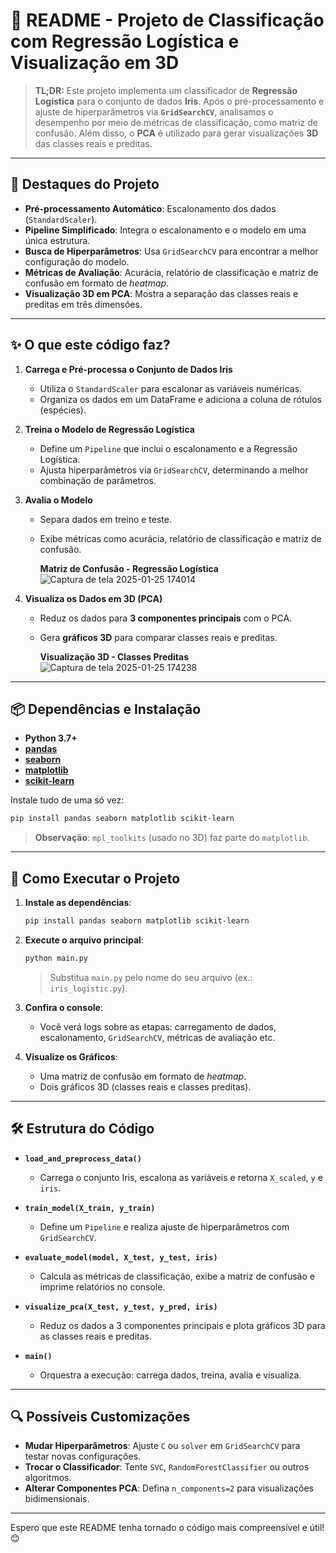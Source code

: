 # 📝 **README - Projeto de Classificação com Regressão Logística e Visualização em 3D**

> **TL;DR:** Este projeto implementa um classificador de **Regressão Logística** para o conjunto de dados **Iris**. Após o pré-processamento e ajuste de hiperparâmetros via **`GridSearchCV`**, analisamos o desempenho por meio de métricas de classificação, como matriz de confusão. Além disso, o **PCA** é utilizado para gerar visualizações **3D** das classes reais e preditas.

---

## 📌 **Destaques do Projeto**
- **Pré-processamento Automático**: Escalonamento dos dados (`StandardScaler`).
- **Pipeline Simplificado**: Integra o escalonamento e o modelo em uma única estrutura.
- **Busca de Hiperparâmetros**: Usa `GridSearchCV` para encontrar a melhor configuração do modelo.
- **Métricas de Avaliação**: Acurácia, relatório de classificação e matriz de confusão em formato de *heatmap*.
- **Visualização 3D em PCA**: Mostra a separação das classes reais e preditas em três dimensões.

---

## ✨ **O que este código faz?**
1. **Carrega e Pré-processa o Conjunto de Dados Iris**  
   - Utiliza o `StandardScaler` para escalonar as variáveis numéricas.  
   - Organiza os dados em um DataFrame e adiciona a coluna de rótulos (espécies).

2. **Treina o Modelo de Regressão Logística**  
   - Define um `Pipeline` que inclui o escalonamento e a Regressão Logística.  
   - Ajusta hiperparâmetros via `GridSearchCV`, determinando a melhor combinação de parâmetros.

3. **Avalia o Modelo**  
   - Separa dados em treino e teste.  
   - Exibe métricas como acurácia, relatório de classificação e matriz de confusão.
     
       **Matriz de Confusão - Regressão Logística**  
       ![Captura de tela 2025-01-25 174014](https://github.com/user-attachments/assets/8332c228-4de9-438c-bf73-5be720ba6fdf)

4. **Visualiza os Dados em 3D (PCA)**  
   - Reduz os dados para **3 componentes principais** com o PCA.  
   - Gera **gráficos 3D** para comparar classes reais e preditas.
     
       **Visualização 3D - Classes Preditas**  
       ![Captura de tela 2025-01-25 174238](https://github.com/user-attachments/assets/a0178f90-0a35-4a03-994e-735bf93f9b22)
---

## 📦 **Dependências e Instalação**
- **Python 3.7+**  
- [**pandas**](https://pandas.pydata.org/)  
- [**seaborn**](https://seaborn.pydata.org/)  
- [**matplotlib**](https://matplotlib.org/)  
- [**scikit-learn**](https://scikit-learn.org/stable/)  

Instale tudo de uma só vez:
```bash
pip install pandas seaborn matplotlib scikit-learn
```
> **Observação**: `mpl_toolkits` (usado no 3D) faz parte do `matplotlib`.

---

## 🏃 **Como Executar o Projeto**
1. **Instale as dependências**:
   ```bash
   pip install pandas seaborn matplotlib scikit-learn
   ```
2. **Execute o arquivo principal**:
   ```bash
   python main.py
   ```
   > Substitua `main.py` pelo nome do seu arquivo (ex.: `iris_logistic.py`).

3. **Confira o console**:  
   - Você verá logs sobre as etapas: carregamento de dados, escalonamento, `GridSearchCV`, métricas de avaliação etc.

4. **Visualize os Gráficos**:  
   - Uma matriz de confusão em formato de *heatmap*.  
   - Dois gráficos 3D (classes reais e classes preditas).

---
## 🛠️ **Estrutura do Código**
- **`load_and_preprocess_data()`**  
  - Carrega o conjunto Iris, escalona as variáveis e retorna `X_scaled`, `y` e `iris`.  

- **`train_model(X_train, y_train)`**  
  - Define um `Pipeline` e realiza ajuste de hiperparâmetros com `GridSearchCV`.  

- **`evaluate_model(model, X_test, y_test, iris)`**  
  - Calcula as métricas de classificação, exibe a matriz de confusão e imprime relatórios no console.  

- **`visualize_pca(X_test, y_test, y_pred, iris)`**  
  - Reduz os dados a 3 componentes principais e plota gráficos 3D para as classes reais e preditas.  

- **`main()`**  
  - Orquestra a execução: carrega dados, treina, avalia e visualiza.

---

## 🔍 **Possíveis Customizações**
- **Mudar Hiperparâmetros**: Ajuste `C` ou `solver` em `GridSearchCV` para testar novas configurações.  
- **Trocar o Classificador**: Tente `SVC`, `RandomForestClassifier` ou outros algoritmos.  
- **Alterar Componentes PCA**: Defina `n_components=2` para visualizações bidimensionais.

---
Espero que este README tenha tornado o código mais compreensível e útil! 😊
